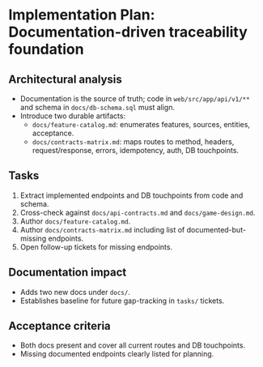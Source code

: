 # Implementation Plan: Documentation-driven traceability foundation

## Architectural analysis
- Documentation is the source of truth; code in `web/src/app/api/v1/**` and schema in `docs/db-schema.sql` must align.
- Introduce two durable artifacts:
  - `docs/feature-catalog.md`: enumerates features, sources, entities, acceptance.
  - `docs/contracts-matrix.md`: maps routes to method, headers, request/response, errors, idempotency, auth, DB touchpoints.

## Tasks
1) Extract implemented endpoints and DB touchpoints from code and schema.
2) Cross-check against `docs/api-contracts.md` and `docs/game-design.md`.
3) Author `docs/feature-catalog.md`.
4) Author `docs/contracts-matrix.md` including list of documented-but-missing endpoints.
5) Open follow-up tickets for missing endpoints.

## Documentation impact
- Adds two new docs under `docs/`.
- Establishes baseline for future gap-tracking in `tasks/` tickets.

## Acceptance criteria
- Both docs present and cover all current routes and DB touchpoints.
- Missing documented endpoints clearly listed for planning.
